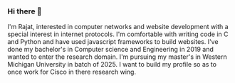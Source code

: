 ### Hi there 👋

I'm Rajat, interested in computer networks and website development with a special interest in internet protocols. I'm comfortable with writing code in  C and Python and have used javascript frameworks to build websites. I've done my bachelor's in Computer science and Engineering in 2019 and wanted to enter the research domain. I'm pursuing my master's in Western Michigan University in batch of 2025. I want to build my profile so as to once work for Cisco in there research wing. 


